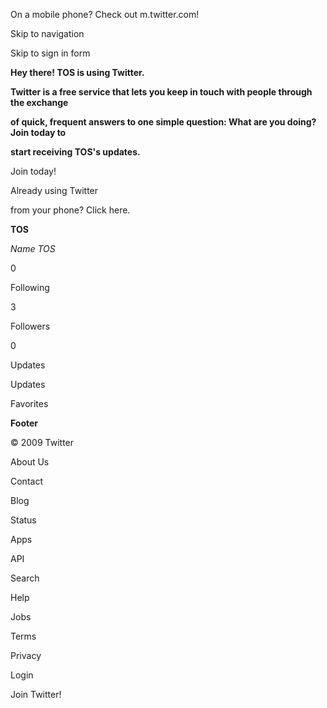 On a mobile phone? Check out m.twitter.com!

Skip to navigation

Skip to sign in form

**Hey there! TOS is using Twitter.**

**Twitter is a free service that lets you keep in touch with people through the exchange**

**of quick, frequent answers to one simple question: What are you doing? Join today to**

**start receiving TOS's updates.**

Join today!

Already using Twitter

from your phone? Click here.

 **TOS**

*Name TOS*

0 

Following

3 

Followers

0

Updates

Updates

Favorites

**Footer**

© 2009 Twitter

About Us

Contact

Blog

Status

Apps

API

Search

Help

Jobs

Terms

Privacy

Login

Join Twitter!

